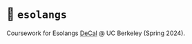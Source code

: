 # 🤪 `esolangs`

Coursework for Esolangs [DeCal](https://decal.berkeley.edu/) @ UC Berkeley (Spring 2024).
